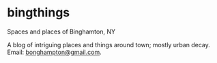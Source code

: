 # bingthings
Spaces and places of Binghamton, NY 

A blog of intriguing places and things around town; mostly urban decay. Email: bonghampton@gmail.com.
